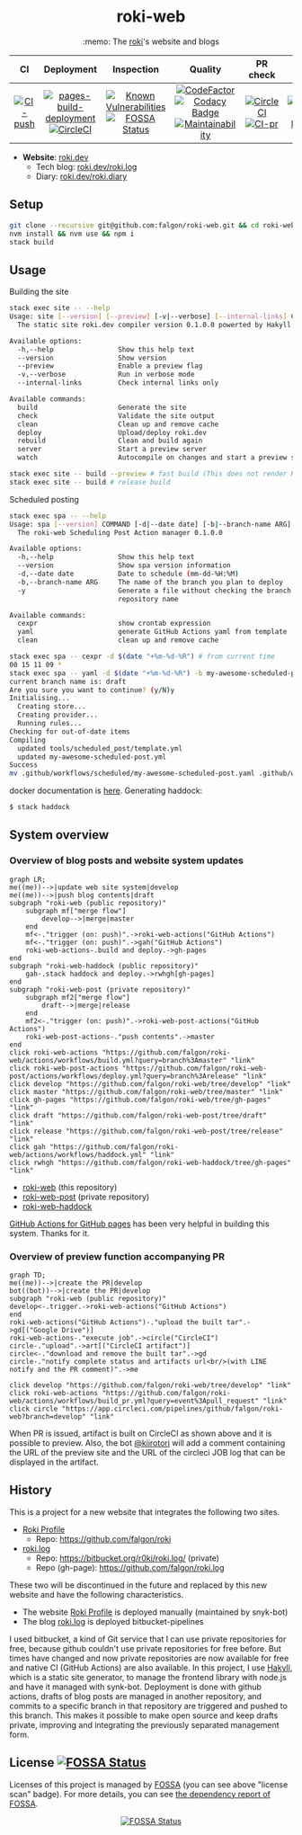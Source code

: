 <h1 align="center">roki-web</h1>
<p align="center">:memo: The <a href="https://github.com/falgon">roki</a>'s website and blogs</p>

| CI | Deployment | Inspection | Quality | PR check | Docs |
| :--: | :--: | :--: | :--: | :--: | :--: |
| [![CI-push](https://github.com/falgon/roki-web/actions/workflows/build.yml/badge.svg)](https://github.com/falgon/roki-web/actions/workflows/build.yml) | [![pages-build-deployment](https://github.com/falgon/roki-web/actions/workflows/pages/pages-build-deployment/badge.svg)](https://github.com/falgon/roki-web/actions/workflows/pages/pages-build-deployment) [![CircleCI](https://dl.circleci.com/status-badge/img/gh/falgon/roki-web/tree/develop.svg?style=shield)](https://dl.circleci.com/status-badge/redirect/gh/falgon/roki-web/tree/develop) | [![Known Vulnerabilities](https://snyk.io/test/github/falgon/roki-web/badge.svg?targetFile=package.json)](https://snyk.io/test/github/falgon/roki-web?targetFile=package.json) [![FOSSA Status](https://app.fossa.com/api/projects/git%2Bgithub.com%2Ffalgon%2Froki-web.svg?type=shield)](https://app.fossa.com/projects/git%2Bgithub.com%2Ffalgon%2Froki-web?ref=badge_shield) | [![CodeFactor](https://www.codefactor.io/repository/github/falgon/roki-web/badge?s=e4b1f45b3bb2dc89c42f654d991238ef7771bc9f)](https://www.codefactor.io/repository/github/falgon/roki-web) [![Codacy Badge](https://app.codacy.com/project/badge/Grade/0f3e0d5c5bbe43a78eaeed7485b72c7f)](https://www.codacy.com?utm_source=github.com&amp;utm_medium=referral&amp;utm_content=falgon/roki-web&amp;utm_campaign=Badge_Grade) [![Maintainability](https://api.codeclimate.com/v1/badges/e6574c3042df63bf6d41/maintainability)](https://codeclimate.com/github/falgon/roki-web/maintainability) | [![CircleCI](https://dl.circleci.com/status-badge/img/gh/falgon/roki-web/tree/develop.svg?style=svg)](https://dl.circleci.com/status-badge/redirect/gh/falgon/roki-web/tree/develop)[![CI-pr](https://github.com/falgon/roki-web/actions/workflows/build_pr.yml/badge.svg?branch=develop)](https://github.com/falgon/roki-web/actions/workflows/build_pr.yml) | [![manually-haddock](https://github.com/falgon/roki-web/actions/workflows/haddock.yml/badge.svg?branch=master)](https://github.com/falgon/roki-web/actions/workflows/haddock.yml) |

* **Website**: [roki.dev](https://roki.dev)
   * Tech blog: [roki.dev/roki.log](https://roki.dev/roki.log/)
   * Diary: [roki.dev/roki.diary](https://roki.dev/roki.diary/)

## Setup

```sh
git clone --recursive git@github.com:falgon/roki-web.git && cd roki-web
nvm install && nvm use && npm i
stack build
```

## Usage

Building the site
```sh
stack exec site -- --help
Usage: site [--version] [--preview] [-v|--verbose] [--internal-links] COMMAND
  The static site roki.dev compiler version 0.1.0.0 powerted by Hakyll

Available options:
  -h,--help                Show this help text
  --version                Show version
  --preview                Enable a preview flag
  -v,--verbose             Run in verbose mode
  --internal-links         Check internal links only

Available commands:
  build                    Generate the site
  check                    Validate the site output
  clean                    Clean up and remove cache
  deploy                   Upload/deploy roki.dev
  rebuild                  Clean and build again
  server                   Start a preview server
  watch                    Autocompile on changes and start a preview server

stack exec site -- build --preview # fast build (This does not render KaTeX)
stack exec site -- build # release build
```
Scheduled posting
```sh
stack exec spa -- --help
Usage: spa [--version] COMMAND [-d|--date date] [-b|--branch-name ARG] [-y]
  The roki-web Scheduling Post Action manager 0.1.0.0

Available options:
  -h,--help                Show this help text
  --version                Show spa version information
  -d,--date date           Date to schedule (mm-dd-%H:%M)
  -b,--branch-name ARG     The name of the branch you plan to deploy
  -y                       Generate a file without checking the branch name and
                           repository name

Available commands:
  cexpr                    show crontab expression
  yaml                     generate GitHub Actions yaml from template
  clean                    clean up and remove cache

stack exec spa -- cexpr -d $(date "+%m-%d-%R") # from current time
00 15 11 09 *
stack exec spa -- yaml -d $(date "+%m-%d-%R") -b my-awesome-scheduled-post # from current time
current branch name is: draft
Are you sure you want to continue? (y/N)y
Initialising...
  Creating store...
  Creating provider...
  Running rules...
Checking for out-of-date items
Compiling
  updated tools/scheduled_post/template.yml
  updated my-awesome-scheduled-post.yml
Success
mv .github/workflows/scheduled/my-awesome-scheduled-post.yaml .github/workflows/ && rmdir .github/workflows/scheduled # apply
```

docker documentation is [here](./docker/README.md).
Generating haddock:

```bash
$ stack haddock
```

## System overview

### Overview of blog posts and website system updates

```mermaid
graph LR;
me((me))-->|update web site system|develop
me((me))-->|push blog contents|draft
subgraph "roki-web (public repository)"
    subgraph mf["merge flow"]
        develop-->|merge|master
    end
    mf<-."trigger (on: push)".->roki-web-actions("GitHub Actions")
    mf<-."trigger (on: push)".->gah("GitHub Actions")
    roki-web-actions-.build and deploy.->gh-pages
end
subgraph "roki-web-haddock (public repository)"
    gah-.stack haddock and deploy.->rwhgh[gh-pages]
end
subgraph "roki-web-post (private repository)"
    subgraph mf2["merge flow"]
        draft-->|merge|release
    end
    mf2<-."trigger (on: push)".->roki-web-post-actions("GitHub Actions")
    roki-web-post-actions-."push contents".->master
end
click roki-web-actions "https://github.com/falgon/roki-web/actions/workflows/build.yml?query=branch%3Amaster" "link"
click roki-web-post-actions "https://github.com/falgon/roki-web-post/actions/workflows/deploy.yml?query=branch%3Arelease" "link"
click develop "https://github.com/falgon/roki-web/tree/develop" "link"
click master "https://github.com/falgon/roki-web/tree/master" "link"
click gh-pages "https://github.com/falgon/roki-web/tree/gh-pages" "link"
click draft "https://github.com/falgon/roki-web-post/tree/draft" "link"
click release "https://github.com/falgon/roki-web-post/tree/release" "link"
click gah "https://github.com/falgon/roki-web/actions/workflows/haddock.yml" "link"
click rwhgh "https://github.com/falgon/roki-web-haddock/tree/gh-pages" "link"
```

* [roki-web](https://github.com/falgon/roki-web) (this repository)
* [roki-web-post](https://github.com/falgon/roki-web-post) (private repository)
* [roki-web-haddock](https://github.com/falgon/roki-web-haddock)

[GitHub Actions for GitHub pages](https://github.com/peaceiris/actions-gh-pages)
has been very helpful in building this system. 
Thanks for it.

### Overview of preview function accompanying PR

```mermaid
graph TD;
me((me))-->|create the PR|develop
bot((bot))-->|create the PR|develop
subgraph "roki-web (public repository)"
develop<-.trigger.->roki-web-actions("GitHub Actions")
end
roki-web-actions("GitHub Actions")-."upload the built tar".->gd[("Google Drive")]
roki-web-actions-."execute job".->circle("CircleCI")
circle-."upload".->art[("CircleCI artifact")]
circle<-."download and remove the built tar".->gd
circle-."notify complete status and artifacts url<br/>(with LINE notify and the PR comment)".->me

click develop "https://github.com/falgon/roki-web/tree/develop" "link"
click roki-web-actions "https://github.com/falgon/roki-web/actions/workflows/build_pr.yml?query=event%3Apull_request" "link"
click circle "https://app.circleci.com/pipelines/github/falgon/roki-web?branch=develop" "link"
```

When PR is issued, artifact is built on CircleCI as shown above and it is possible to preview.
Also, the bot [@kiirotori](https://github.com/kiirotori) will add a comment containing the URL of the preview site and the URL of the circleci JOB log that can be displayed in the artifact.

## History

This is a project for a new website that integrates the following two sites.

* [Roki Profile](https://falgon.github.io/roki/)
    * Repo: <https://github.com/falgon/roki>
* [roki.log](https://falgon.github.io/roki.log/)
    * Repo: <https://bitbucket.org/r0ki/roki.log/> (private)
    * Repo (gh-page): <https://github.com/falgon/roki.log>

These two will be discontinued in the future and replaced by this new website and
have the following characteristics.

* The website [Roki Profile](https://falgon.github.io/roki/) is deployed manually (maintained by snyk-bot)
* The blog [roki.log](https://falgon.github.io/roki.log/) is deployed bitbucket-pipelines 

I used bitbucket, a kind of Git service that I can use private repositories for free, 
because github couldn't use private repositories for free before.
But times have changed and now private repositories are now available for free and 
native CI (GitHub Actions) are also available.
In this project, I use [Hakyll](https://jaspervdj.be/hakyll/), which is a static site generator, 
to manage the frontend library with node.js and have it managed with synk-bot. 
Deployment is done with github actions, drafts of blog posts are managed in another repository, 
and commits to a specific branch in that repository are triggered and pushed to this branch.
This makes it possible to make open source and keep drafts private, 
improving and integrating the previously separated management form.

## License [![FOSSA Status](https://app.fossa.com/api/projects/git%2Bgithub.com%2Ffalgon%2Froki-web.svg?type=small)](https://app.fossa.com/projects/git%2Bgithub.com%2Ffalgon%2Froki-web?ref=badge_small)

Licenses of this project is managed by [FOSSA](https://fossa.com/) (you can see above "license scan" badge).
For more details, you can see [the dependency report of FOSSA](https://app.fossa.com/projects/git%2Bgithub.com%2Ffalgon%2Froki-web?utm_source=share_link).

<div align="center">
   
[![FOSSA Status](https://app.fossa.com/api/projects/git%2Bgithub.com%2Ffalgon%2Froki-web.svg?type=large)](https://app.fossa.com/projects/git%2Bgithub.com%2Ffalgon%2Froki-web?ref=badge_large)
</div>

